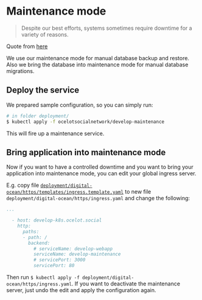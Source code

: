 # Maintenance mode

> Despite our best efforts, systems sometimes require downtime for a variety of reasons. 

Quote from [here](https://www.nrmitchi.com/2017/11/easy-maintenance-mode-in-kubernetes/)

We use our maintenance mode for manual database backup and restore. Also we
bring the database into maintenance mode for manual database migrations.

## Deploy the service

We prepared sample configuration, so you can simply run:

```sh
# in folder deployment/
$ kubectl apply -f ocelotsocialnetwork/develop-maintenance
```

This will fire up a maintenance service.

## Bring application into maintenance mode

Now if you want to have a controlled downtime and you want to bring your
application into maintenance mode, you can edit your global ingress server.

E.g. copy file [`deployment/digital-ocean/https/templates/ingress.template.yaml`](../templates/ingress.template.yaml) to new file `deployment/digital-ocean/https/ingress.yaml` and change the following:

```yaml
...

  - host: develop-k8s.ocelot.social
    http:
      paths:
      - path: /
        backend:
          # serviceName: develop-webapp
          serviceName: develop-maintenance
          # servicePort: 3000
          servicePort: 80
```

Then run `$ kubectl apply -f deployment/digital-ocean/https/ingress.yaml`. If you
want to deactivate the maintenance server, just undo the edit and apply the
configuration again.

